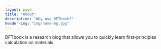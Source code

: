 ```yaml
---
layout: page
title: "About"
description: "Why use DFTbook?"
header-img: "img/home-bg.jpg"
---
```


DFTbook is a research blog that allows you to quickly learn first-principles calculation on materials.
	
